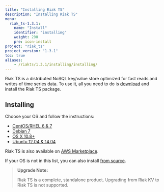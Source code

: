 ```yaml
---
title: "Installing Riak TS"
description: "Installing Riak TS"
menu:
  riak_ts-1.3.1:
    name: "Install"
    identifier: "installing"
    weight: 200
    pre: icon-install
project: "riak_ts"
project_version: "1.3.1"
toc: true
aliases:
    - /riakts/1.3.1/installing/installing/
---
```



[AWS]: aws/
[concept aae]: /riak/kv/2.1.3/learn/concepts/active-anti-entropy
[Centos]: rhel-centos/
[Debian]: debian-ubuntu/
[download]: ../downloads/
[OSX]: mac-osx/
[source]: source/
[Ubuntu]: debian-ubuntu/


Riak TS is a distributed NoSQL key/value store optimized for fast reads and writes of time series data. To use it, all you need to do is [download][download] and install the Riak TS package.
 

## Installing

Choose your OS and follow the instructions:

* [CentOS/RHEL 6 & 7][Centos]
* [Debian 7][Debian]
* [OS X 10.8+][OSX]
* [Ubuntu 12.04 & 14.04][Ubuntu]

Riak TS is also available on [AWS Marketplace][AWS].

If your OS is not in this list, you can also install [from source][source].

>**Upgrade Note:** 
>
>Riak TS is a complete, standalone product. Upgrading from Riak KV to Riak TS is not supported.